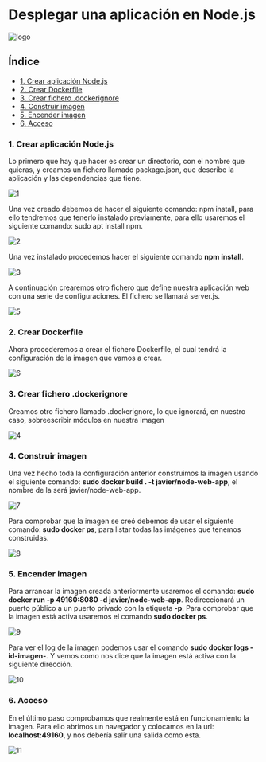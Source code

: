# Desplegar una aplicación en Node.js

![logo](https://github.com/Regnierd/Docker/blob/main/DesplegarAPPNodeJS/img/logo.png)

## Índice

- <a href="#1">1. Crear aplicación Node.js </a>
- <a href="#2">2. Crear Dockerfile </a>
- <a href="#3">3. Crear fichero .dockerignore </a>
- <a href="#4">4. Construir imagen </a>
- <a href="#5">5. Encender imagen </a>
- <a href="#6">6. Acceso </a>

<a name="1"></a>

### 1. Crear aplicación Node.js
Lo primero que hay que hacer es crear un directorio, con el nombre que quieras, y creamos un fichero llamado package.json, que describe la  aplicación y las dependencias que tiene.

![1](https://github.com/Regnierd/Docker/blob/main/DesplegarAPPNodeJS/img/1.png)

Una vez creado debemos de hacer el siguiente comando: npm install, para ello tendremos que tenerlo instalado previamente, para ello usaremos el siguiente comando: sudo apt install npm.

![2](https://github.com/Regnierd/Docker/blob/main/DesplegarAPPNodeJS/img/2.png)

Una vez instalado procedemos hacer el siguiente comando <b> npm install</b>.

![3](https://github.com/Regnierd/Docker/blob/main/DesplegarAPPNodeJS/img/3.png)

A continuación crearemos otro fichero que define nuestra aplicación web con una serie de configuraciones. El fichero se llamará server.js.

![5](https://github.com/Regnierd/Docker/blob/main/DesplegarAPPNodeJS/img/5.PNG)

<a name="2"></a>

### 2. Crear Dockerfile 
Ahora procederemos a crear el fichero Dockerfile, el cual tendrá la configuración de la imagen que vamos a crear.

![6](https://github.com/Regnierd/Docker/blob/main/DesplegarAPPNodeJS/img/6.PNG)

<a name="3"></a>

### 3. Crear fichero .dockerignore
Creamos otro fichero llamado .dockerignore, lo que ignorará, en nuestro caso, sobreescribir módulos en nuestra imagen

![4](https://github.com/Regnierd/Docker/blob/main/DesplegarAPPNodeJS/img/4.PNG)

<a name="4"></a>

### 4. Construir imagen
Una vez hecho toda la configuración anterior construimos la imagen usando el siguiente comando: <b>sudo docker build . -t javier/node-web-app</b>, el nombre de la será javier/node-web-app.

![7](https://github.com/Regnierd/Docker/blob/main/DesplegarAPPNodeJS/img/7.PNG)

Para comprobar que la imagen se creó debemos de usar el siguiente comando:<b> sudo docker ps</b>, para listar todas las imágenes que tenemos construidas.

![8](https://github.com/Regnierd/Docker/blob/main/DesplegarAPPNodeJS/img/8.PNG)

<a name="5"></a>

### 5. Encender imagen
Para arrancar la imagen creada anteriormente usaremos el comando: <b>sudo docker run -p 49160:8080 -d javier/node-web-app</b>. Redireccionará un puerto público a un puerto privado con la etiqueta <b>-p</b>. Para comprobar que la imagen está activa usaremos el comando <b>sudo docker ps</b>.

![9](https://github.com/Regnierd/Docker/blob/main/DesplegarAPPNodeJS/img/9.PNG)

Para ver el log de la imagen podemos usar el comando <b>sudo docker logs -id-imagen-</b>. Y vemos como nos dice que la imagen está activa con la siguiente dirección.

![10](https://github.com/Regnierd/Docker/blob/main/DesplegarAPPNodeJS/img/10.PNG)

<a name="6"></a>

### 6. Acceso
En el último paso comprobamos que realmente está en funcionamiento la imagen. Para ello abrimos un navegador y colocamos en la url: <b>localhost:49160</b>, y nos debería salir una salida como esta.

![11](https://github.com/Regnierd/Docker/blob/main/DesplegarAPPNodeJS/img/11.PNG)